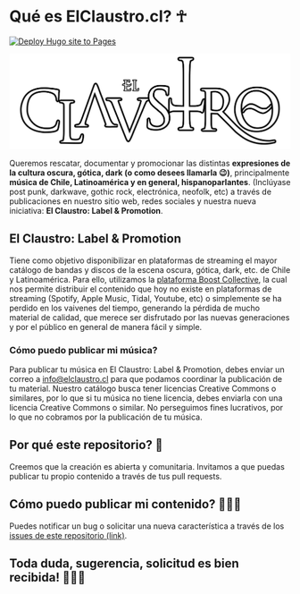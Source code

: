 # Qué es ElClaustro.cl? ☥

[![Deploy Hugo site to Pages](https://github.com/sredevopsdev/elclaustro/actions/workflows/hugo-default.yml/badge.svg)](https://github.com/sredevopsdev/elclaustro/actions/workflows/hugo-default.yml)

![Logo El Claustro](https://github.com/sredevopsdev/elclaustro/raw/main/static/images/logo.svg)

Queremos rescatar, documentar y promocionar las distintas **expresiones de la cultura oscura, gótica, dark (o como desees llamarla 😉)**, principalmente **música de Chile, Latinoamérica y en general, hispanoparlantes**. (Inclúyase post punk, darkwave, gothic rock, electrónica, neofolk, etc) a través de publicaciones en nuestro sitio web, redes sociales y nuestra nueva iniciativa: **El Claustro: Label & Promotion**.

## El Claustro: Label & Promotion

Tiene como objetivo disponibilizar en plataformas de streaming el mayor catálogo de bandas y discos de la escena oscura, gótica, dark, etc. de Chile y Latinoamérica. Para ello, utilizamos la [plataforma Boost Collective](https://platform.boost-collective.com/), la cual nos permite distribuir el contenido que hoy no existe en plataformas de streaming (Spotify, Apple Music, Tidal, Youtube, etc) o simplemente se ha perdido en los vaivenes del tiempo, generando la pérdida de mucho material de calidad, que merece ser disfrutado por las nuevas generaciones y por el público en general de manera fácil y simple.

### Cómo puedo publicar mi música?

Para publicar tu música en El Claustro: Label & Promotion, debes enviar un correo a info@elclaustro.cl para que podamos coordinar la publicación de tu material. Nuestro catálogo busca tener licencias Creative Commons o similares, por lo que si tu música no tiene licencia, debes enviarla con una licencia Creative Commons o similar.
No perseguimos fines lucrativos, por lo que no cobramos por la publicación de tu música.

## Por qué este repositorio? 🦇

Creemos que la creación es abierta y comunitaria. Invitamos a que puedas publicar tu propio contenido a través de tus pull requests.

## Cómo puedo publicar mi contenido? 🧛🏻‍♂️

Puedes notificar un bug o solicitar una nueva característica a través de los [issues de este repositorio (link)](https://github.com/sredevopsdev/elclaustro/issues/new/choose).

## Toda duda, sugerencia, solicitud es bien recibida! 🧛🏻‍♀️

